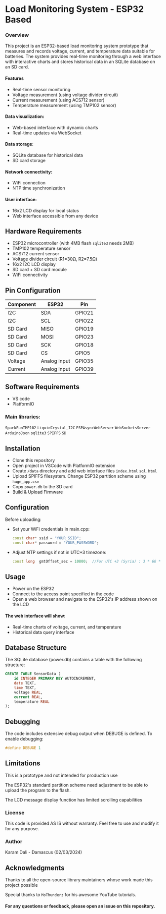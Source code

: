 # Load Monitoring System - ESP32 Based

### Overview

This project is an ESP32-based load monitoring system prototype that measures and records voltage, current, and temperature data suitable for batteries. The system provides real-time monitoring through a web interface with interactive charts and stores historical data in an SQLite database on an SD card.

#### Features 
- Real-time sensor monitoring:
- Voltage measurement (using voltage divider circuit)
- Current measurement (using ACS712 sensor)
- Temperature measurement (using TMP102 sensor)

#### Data visualization:
- Web-based interface with dynamic charts
- Real-time updates via WebSocket

#### Data storage:
- SQLite database for historical data
- SD card storage
#### Network connectivity:
- WiFi connection
- NTP time synchronization
#### User interface:
- 16x2 LCD display for local status
- Web interface accessible from any device

## Hardware Requirements
- ESP32 microcontroller (with 4MB flash `sqlite3` needs 2MB)
- TMP102 temperature sensor
- ACS712 current sensor
- Voltage divider circuit (R1=30Ω, R2=7.5Ω)
- 16x2 I2C LCD display
- SD card + SD card module
- WiFi connectivity

## Pin Configuration


| Component | ESP32 | Pin |
| --------- | -----| ---- |
| I2C       | SDA   | GPIO21 |
|I2C| SCL | GPIO22 |
| SD Card | MISO |	GPIO19 |
| SD Card | MOSI | GPIO23 |
| SD Card | SCK | GPIO18 |
|SD Card | CS |GPIO5 |
|Voltage | Analog input | GPIO35
|Current | Analog input | GPIO39

## Software Requirements
- VS code
- PlatformIO

### Main libraries:
`SparkFunTMP102`
`LiquidCrystal_I2C`
`ESPAsyncWebServer`
`WebSocketsServer`
`ArduinoJson`
`sqlite3`
`SPIFFS`
`SD`

## Installation
- Clone this repository
- Open project in VSCode with PlatformIO extension
- Create `/data` directory and add web interface files `index.html` `sql.html`
- Upload SPIFFS filesystem. Change ESP32 partition scheme using `huge_app.csv` 
- Copy `power.db` to the SD card
- Build & Upload Firmware

## Configuration

Before uploading:
- Set your WiFi credentials in main.cpp:
    ```cpp
    const char* ssid = "YOUR_SSID";
    const char* password = "YOUR_PASSWORD";
    ```
- Adjust NTP settings if not in UTC+3 timezone:
    ```cpp
    const long  gmtOffset_sec = 10800;  //For UTC +3 (Syria) : 3 * 60 * 60 = 10800 
    ```
## Usage

- Power on the ESP32
- Connect to the access point specified in the code
- Open a web browser and navigate to the ESP32's IP address shown on the LCD
#### The web interface will show:

- Real-time charts of voltage, current, and temperature
- Historical data query interface

## Database Structure

The SQLite database (power.db) contains a table with the following structure:
```sql
CREATE TABLE SensorData (
    id INTEGER PRIMARY KEY AUTOINCREMENT,
    date TEXT,
    time TEXT,
    voltage REAL,
    current REAL,
    temperature REAL
);
```

## Debugging

The code includes extensive debug output when DEBUGE is defined. To enable debugging:
```cpp
#define DEBUGE 1
```

## Limitations
This is a prototype and not intended for production use

The ESP32's standard partition scheme need adjustment to be able to upload the program to the flash.

The LCD message display function has limited scrolling capabilities

### License

This code is provided AS IS without warranty. Feel free to use and modify it for any purpose.


### Author

Karam Dali - Damascus (02/03/2024)

## Acknowledgments
Thanks to all the open-source library maintainers whose work made this project possible

Special thanks to `MoThunderz` for his awesome YouTube tutorials.

#### For any questions or feedback, please open an issue on this repository.